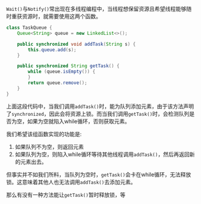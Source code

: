 `Wait()`与`Notify()`常出现在多线程编程中，当线程想保留资源且希望线程能够随时重获资源时，就需要使用这两个函数。

```java
class TaskQueue {
    Queue<String> queue = new LinkedList<>();

    public synchronized void addTask(String s) {
        this.queue.add(s);
    }

    public synchronized String getTask() {
        while (queue.isEmpty()) {
        }
        return queue.remove();
    }
}
```
上面这段代码中，当我们调用`addTask()`时，能为队列添加元素，由于该方法声明了`synchronized`，因此会将资源上锁。而当我们调用`getTask()`时，会检测队列是否为空，如果为空就陷入while循环，否则获取元素。

我们希望该组函数实现的功能是:
1. 如果队列不为空，则返回元素
2. 如果队列为空，则陷入while循环等待其他线程调用`addTask()`，然后再返回新的元素出去。

但事实并不如我们所料，当队列为空时，`getTask()`会卡在while循环，无法释放锁。这意味着其他人也无法调用`addTask()`去添加元素。

那么有没有一种方法能让`getTask()`暂时释放锁，等